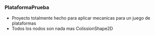 ### PlataformaPrueba
* Proyecto totalmente hecho para aplicar mecanicas para un juego de plataformas 
* Todos los nodos son nada mas ColissionShape2D
